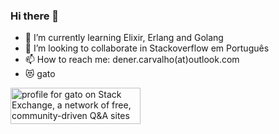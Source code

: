 ### Hi there 👋

- 🌱 I’m currently learning Elixir, Erlang and Golang
- 👯 I’m looking to collaborate in Stackoverflow em Português
- 📫 How to reach me: dener.carvalho(at)outlook.com
- 😻 gato

<a href="https://stackexchange.com/users/6553161/gato"><img src="https://stackexchange.com/users/flair/6553161.png" width="208" height="58" alt="profile for gato on Stack Exchange, a network of free, community-driven Q&amp;A sites" title="profile for gato on Stack Exchange, a network of free, community-driven Q&amp;A sites" /></a>

